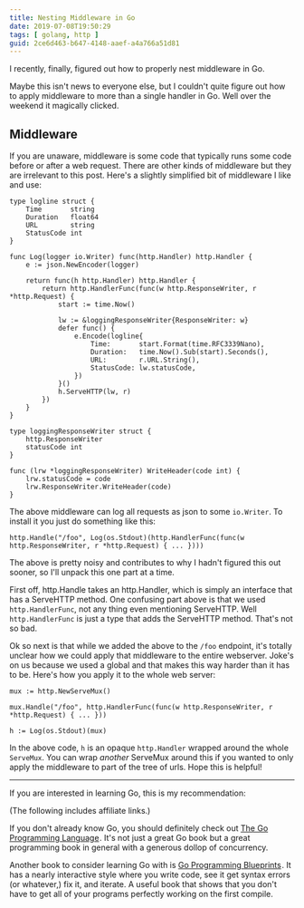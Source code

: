 ```yaml
---
title: Nesting Middleware in Go
date: 2019-07-08T19:50:29
tags: [ golang, http ]
guid: 2ce6d463-b647-4148-aaef-a4a766a51d81
---
```

I recently, finally, figured out how to properly nest middleware in Go.

<!--more-->

Maybe this isn't news to everyone else, but I couldn't quite figure out how to
apply middleware to more than a single handler in Go.  Well over the weekend it
magically clicked.

## Middleware

If you are unaware, middleware is some code that typically runs some code before
or after a web request.  There are other kinds of middleware but they are
irrelevant to this post.  Here's a slightly simplified bit of middleware I like
and use:

```golang
type logline struct {
	Time       string
	Duration   float64
	URL        string
	StatusCode int
}

func Log(logger io.Writer) func(http.Handler) http.Handler {
	e := json.NewEncoder(logger)

	return func(h http.Handler) http.Handler {
		return http.HandlerFunc(func(w http.ResponseWriter, r *http.Request) {
			start := time.Now()

			lw := &loggingResponseWriter{ResponseWriter: w}
			defer func() {
				e.Encode(logline{
					Time:       start.Format(time.RFC3339Nano),
					Duration:   time.Now().Sub(start).Seconds(),
					URL:        r.URL.String(),
					StatusCode: lw.statusCode,
				})
			}()
			h.ServeHTTP(lw, r)
		})
	}
}

type loggingResponseWriter struct {
	http.ResponseWriter
	statusCode int
}

func (lrw *loggingResponseWriter) WriteHeader(code int) {
	lrw.statusCode = code
	lrw.ResponseWriter.WriteHeader(code)
}
```

The above middleware can log all requests as json to some `io.Writer`.  To
install it you just do something like this:

```golang
http.Handle("/foo", Log(os.Stdout)(http.HandlerFunc(func(w http.ResponseWriter, r *http.Request) { ... })))
```

The above is pretty noisy and contributes to why I hadn't figured this out
sooner, so I'll unpack this one part at a time.

First off, http.Handle takes an http.Handler, which is simply an interface that
has a ServeHTTP method.  One confusing part above is that we used
`http.HandlerFunc`, not any thing even mentioning ServeHTTP.  Well
`http.HandlerFunc` is just a type that adds the ServeHTTP method.  That's not so
bad.

Ok so next is that while we added the above to the `/foo` endpoint, it's totally
unclear how we could apply that middleware to the entire webserver.  Joke's on
us because we used a global and that makes this way harder than it has to be.
Here's how you apply it to the whole web server:

```golang
mux := http.NewServeMux()

mux.Handle("/foo", http.HandlerFunc(func(w http.ResponseWriter, r *http.Request) { ... }))

h := Log(os.Stdout)(mux)
```

In the above code, `h` is an opaque `http.Handler` wrapped around the whole
`ServeMux`.  You can wrap *another* ServeMux around this if you wanted to only
apply the middleware to part of the tree of urls.  Hope this is helpful!

---

If you are interested in learning Go, this is my recommendation:

(The following includes affiliate links.)

If you don't already know Go, you should definitely check out
<a target="_blank" href="https://www.amazon.com/gp/product/0134190440/ref=as_li_tl?ie=UTF8&camp=1789&creative=9325&creativeASIN=0134190440&linkCode=as2&tag=afoolishmanif-20&linkId=44bc682044ff1b8a290c3c35c788e3e5">The Go Programming Language</a><img src="//ir-na.amazon-adsystem.com/e/ir?t=afoolishmanif-20&l=am2&o=1&a=0134190440" width="1" height="1" border="0" alt="" style="border:none !important; margin:0px !important;" />.
It's not just a great Go book but a great programming book in general with a
generous dollop of concurrency.

Another book to consider learning Go with is
<a target="_blank" href="https://www.amazon.com/gp/product/1786468948/ref=as_li_tl?ie=UTF8&camp=1789&creative=9325&creativeASIN=1786468948&linkCode=as2&tag=afoolishmanif-20&linkId=803e58234c448a8d1f4cc2693f2149b8">Go Programming Blueprints</a><img src="//ir-na.amazon-adsystem.com/e/ir?t=afoolishmanif-20&l=am2&o=1&a=1786468948" width="1" height="1" border="0" alt="" style="border:none !important; margin:0px !important;" />.
It has a nearly interactive style where you write code, see it get syntax errors
(or whatever,) fix it, and iterate.  A useful book that shows that you don't
have to get all of your programs perfectly working on the first compile.
